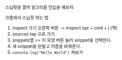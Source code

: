 스닙핏을 열어 알고리즘 연습을 해보자.

크롬에서 스닙핏 여는 법

1. inspect 가기
     오른쪽 버튼 -> inspect 
     opt + cmd + j (맥)
2.  sources tap 으로 가기 
3. snippets옆  >> 이 모양 버튼 눌러 snippet을 선택한다. 
4. 새 snippet을 만들고 이름을 바꿔준다.
5. `console.log("Hello World")` 쳐보기 